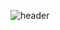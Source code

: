 


![header](https://capsule-render.vercel.app/api?type=wave&color=auto&height=300&section=header&text=JeHa%20Kim&fontSize=150)
